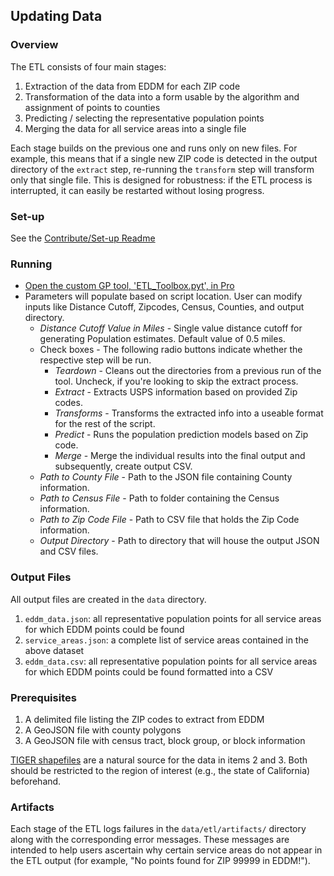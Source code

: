 ## Updating Data

### Overview

The ETL consists of four main stages:

1. Extraction of the data from EDDM for each ZIP code
2. Transformation of the data into a form usable by the algorithm and assignment of points to counties
3. Predicting / selecting the representative population points
4. Merging the data for all service areas into a single file

Each stage builds on the previous one and runs only on new files. For example, this means that if a single new ZIP code is detected in the output directory of the `extract` step, re-running the `transform` step will transform only that single file. This is designed for robustness: if the ETL process is interrupted, it can easily be restarted without losing progress.

### Set-up
See the [Contribute/Set-up Readme](https://github.com/zaaberg/representative_population_generator_GP/blob/master/CONTRIBUTE.md)

### Running

- [Open the custom GP tool, 'ETL_Toolbox.pyt', in Pro](https://pro.arcgis.com/en/pro-app/latest/help/analysis/geoprocessing/basics/use-a-custom-geoprocessing-tool.htm)
- Parameters will populate based on script location. User can modify inputs like Distance Cutoff, Zipcodes, Census, Counties, and output directory.
    - *Distance Cutoff Value in Miles* - Single value distance cutoff for generating Population estimates. Default value of 0.5 miles.
    - Check boxes - The following radio buttons indicate whether the respective step will be run.
        - *Teardown* - Cleans out the directories from a previous run of the tool. Uncheck, if you're looking to skip the extract process.
        - *Extract* - Extracts USPS information based on provided Zip codes.
        - *Transforms* - Transforms the extracted info into a useable format for the rest of the script.
        - *Predict* - Runs the population prediction models based on Zip code.
        - *Merge* - Merge the individual results into the final output and subsequently, create output CSV.
    - *Path to County File* - Path to the JSON file containing County information.
    - *Path to Census File* - Path to folder containing the Census information.
    - *Path to Zip Code File* - Path to CSV file that holds the Zip Code information.
    - *Output Directory* - Path to directory that will house the output JSON and CSV files.


### Output Files

All output files are created in the `data` directory.

1. `eddm_data.json`: all representative population points for all service areas for which EDDM points could be found
2. `service_areas.json`: a complete list of service areas contained in the above dataset
3. `eddm_data.csv`: all representative population points for all service areas for which EDDM points could be found formatted into a CSV


### Prerequisites

1. A delimited file listing the ZIP codes to extract from EDDM
2. A GeoJSON file with county polygons
3. A GeoJSON file with census tract, block group, or block information

[TIGER shapefiles](https://www.census.gov/geo/maps-data/data/tiger-line.html) are a natural source for the data in items 2 and 3. Both should be restricted to the region of interest (e.g., the state of California) beforehand.


### Artifacts
Each stage of the ETL logs failures in the `data/etl/artifacts/` directory along with the corresponding error messages. These messages are intended to help users ascertain why certain service areas do not appear in the ETL output (for example, "No points found for ZIP 99999 in EDDM!").

